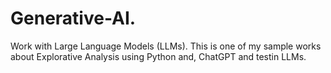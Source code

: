 # Generative-AI.
Work with Large Language Models (LLMs).
This is one of my sample works about Explorative Analysis using Python and, ChatGPT and testin LLMs.